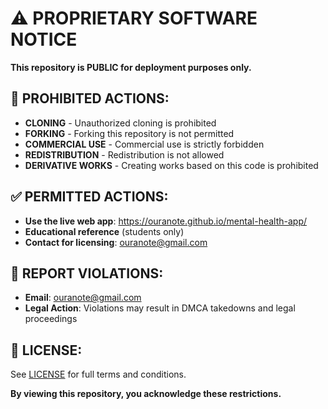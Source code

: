 # ⚠️ PROPRIETARY SOFTWARE NOTICE

**This repository is PUBLIC for deployment purposes only.**

## 🚫 PROHIBITED ACTIONS:
- **CLONING** - Unauthorized cloning is prohibited
- **FORKING** - Forking this repository is not permitted
- **COMMERCIAL USE** - Commercial use is strictly forbidden
- **REDISTRIBUTION** - Redistribution is not allowed
- **DERIVATIVE WORKS** - Creating works based on this code is prohibited

## ✅ PERMITTED ACTIONS:
- **Use the live web app**: https://ouranote.github.io/mental-health-app/
- **Educational reference** (students only)
- **Contact for licensing**: ouranote@gmail.com

## 📧 REPORT VIOLATIONS:
- **Email**: ouranote@gmail.com
- **Legal Action**: Violations may result in DMCA takedowns and legal proceedings

## 📄 LICENSE:
See [LICENSE](LICENSE) for full terms and conditions.

**By viewing this repository, you acknowledge these restrictions.** 